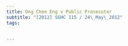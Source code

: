 ```yaml
---
title: Ong Chee Eng v Public Prosecutor 
subtitle: "[2012] SGHC 115 / 24\_May\_2012"
tags:


---
```


